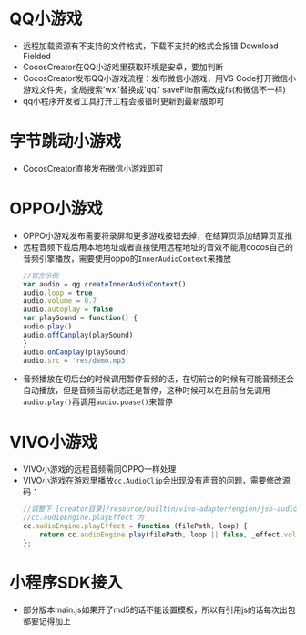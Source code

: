 # QQ小游戏
* 远程加载资源有不支持的文件格式，下载不支持的格式会报错 Download Fielded
* CocosCreator在QQ小游戏里获取环境是安卓，要加判断
* CocosCreator发布QQ小游戏流程：发布微信小游戏，用VS Code打开微信小游戏文件夹，全局搜索'wx.'替换成'qq.'  saveFile前需改成fs(和微信不一样)
* qq小程序开发者工具打开工程会报错时更新到最新版即可

# 字节跳动小游戏
* CocosCreator直接发布微信小游戏即可

# OPPO小游戏
* OPPO小游戏发布需要将录屏和更多游戏按钮去掉，在结算页添加结算页互推
* 远程音频下载后用本地地址或者直接使用远程地址的音效不能用cocos自己的音频引擎播放，需要使用oppo的`InnerAudioContext`来播放
    ```typescript
    //官方示例
    var audio = qg.createInnerAudioContext()
    audio.loop = true
    audio.volume = 0.7
    audio.autoplay = false
    var playSound = function() {
    audio.play()
    audio.offCanplay(playSound)
    }
    audio.onCanplay(playSound)
    audio.src = 'res/demo.mp3'
    ```
* 音频播放在切后台的时候调用暂停音频的话，在切前台的时候有可能音频还会自动播放，但是音频当前状态还是暂停，这种时候可以在且前台先调用`audio.play()`再调用`audio.puase()`来暂停

# VIVO小游戏
* VIVO小游戏的远程音频需同OPPO一样处理
* VIVO小游戏在游戏里播放`cc.AudioClip`会出现没有声音的问题，需要修改源码：
    ``` js
    //调整下 [creator目录]/resource/builtin/vivo-adapter/engien/jsb-audio.js 的接口
    //cc.audioEngine.playEffect 为
    cc.audioEngine.playEffect = function (filePath, loop) {
        return cc.audioEngine.play(filePath, loop || false, _effect.volume);
    };
    ```
    
# 小程序SDK接入
* 部分版本main.js如果开了md5的话不能设置模板，所以有引用js的话每次出包都要记得加上